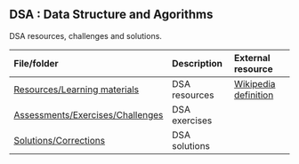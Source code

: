 ## DSA : Data Structure and Agorithms

DSA resources, challenges and solutions.

| File/folder    | Description    | External resource |
| :--- | :--- | :--- |
|[Resources/Learning materials](resources)| DSA resources |[Wikipedia definition](https://en.wikipedia.org/wiki/Data_structure)|
|[Assessments/Exercises/Challenges](assessments)| DSA exercises ||
|[Solutions/Corrections](solutions)| DSA solutions ||
